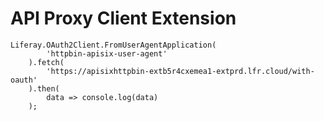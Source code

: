 # API Proxy Client Extension

```
Liferay.OAuth2Client.FromUserAgentApplication(
		'httpbin-apisix-user-agent'
	).fetch(
        'https://apisixhttpbin-extb5r4cxemea1-extprd.lfr.cloud/with-oauth'
    ).then(
        data => console.log(data)
    );
```
